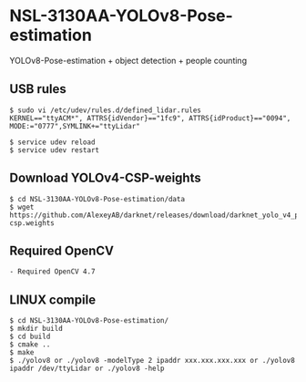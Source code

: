 # NSL-3130AA-YOLOv8-Pose-estimation
YOLOv8-Pose-estimation + object detection + people counting

## USB rules
```
$ sudo vi /etc/udev/rules.d/defined_lidar.rules
KERNEL=="ttyACM*", ATTRS{idVendor}=="1fc9", ATTRS{idProduct}=="0094", MODE:="0777",SYMLINK+="ttyLidar"

$ service udev reload
$ service udev restart
```

## Download YOLOv4-CSP-weights
```
$ cd NSL-3130AA-YOLOv8-Pose-estimation/data
$ wget https://github.com/AlexeyAB/darknet/releases/download/darknet_yolo_v4_pre/yolov4-csp.weights
```

## Required OpenCV
```
- Required OpenCV 4.7
```


## LINUX compile
```
$ cd NSL-3130AA-YOLOv8-Pose-estimation/
$ mkdir build
$ cd build
$ cmake ..
$ make
$ ./yolov8 or ./yolov8 -modelType 2 ipaddr xxx.xxx.xxx.xxx or ./yolov8 ipaddr /dev/ttyLidar or ./yolov8 -help
```
